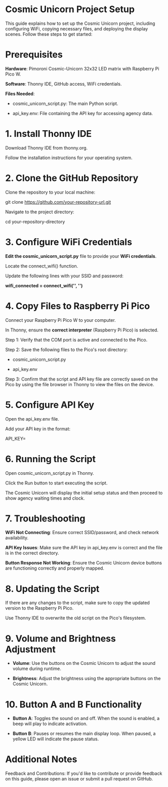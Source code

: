 # Cosmic Unicorn Project Setup

This guide explains how to set up the Cosmic Unicorn project, including configuring WiFi, copying necessary files, and deploying the display scenes. Follow these steps to get started:

# Prerequisites

**Hardware**: Pimoroni Cosmic-Unicorn 32x32 LED matrix with Raspberry Pi Pico W.

**Software**: Thonny IDE, GitHub access, WiFi credentials.

**Files Needed**:

  - cosmic_unicorn_script.py: The main Python script.

  - api_key.env: File containing the API key for accessing agency data.

# 1. Install Thonny IDE

Download Thonny IDE from thonny.org.

Follow the installation instructions for your operating system.

# 2. Clone the GitHub Repository

Clone the repository to your local machine:

git clone https://github.com/your-repository-url.git

Navigate to the project directory:

cd your-repository-directory

# 3. Configure WiFi Credentials

**Edit the cosmic_unicorn_script.py** file to provide your **WiFi credentials**.

Locate the connect_wifi() function.

Update the following lines with your SSID and password:

**wifi_connected = connect_wifi('<your-SSID>', '<your-password>')**

# 4. Copy Files to Raspberry Pi Pico

Connect your Raspberry Pi Pico W to your computer.

In Thonny, ensure the **correct interpreter** (Raspberry Pi Pico) is selected.

Step 1: Verify that the COM port is active and connected to the Pico.

Step 2: Save the following files to the Pico's root directory:

  - cosmic_unicorn_script.py

  - api_key.env

Step 3: Confirm that the script and API key file are correctly saved on the Pico by using the file browser in Thonny to view the files on the device.

# 5. Configure API Key

Open the api_key.env file.

Add your API key in the format:

API_KEY=<your-api-key>

# 6. Running the Script

Open cosmic_unicorn_script.py in Thonny.

Click the Run button to start executing the script.

The Cosmic Unicorn will display the initial setup status and then proceed to show agency waiting times and clock.

# 7. Troubleshooting

**WiFi Not Connecting**: Ensure correct SSID/password, and check network availability.

**API Key Issues**: Make sure the API key in api_key.env is correct and the file is in the correct directory.

**Button Response Not Working**: Ensure the Cosmic Unicorn device buttons are functioning correctly and properly mapped.

# 8. Updating the Script

If there are any changes to the script, make sure to copy the updated version to the Raspberry Pi Pico.

Use Thonny IDE to overwrite the old script on the Pico's filesystem.

# 9. Volume and Brightness Adjustment

  - **Volume**: Use the buttons on the Cosmic Unicorn to adjust the sound volume during runtime.

  - **Brightness**: Adjust the brightness using the appropriate buttons on the Cosmic Unicorn.

# 10. Button A and B Functionality

  - **Button A**: Toggles the sound on and off. When the sound is enabled, a beep will play to indicate activation.

  - **Button B**: Pauses or resumes the main display loop. When paused, a yellow LED will indicate the pause status.

# Additional Notes

Feedback and Contributions: If you'd like to contribute or provide feedback on this guide, please open an issue or submit a pull request on GitHub.
